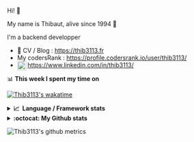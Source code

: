 Hi! 👋

My name is Thibaut, alive since 1994 🍷

I'm a backend developper

-   📝 CV / Blog : https://thib3113.fr
-   My codersRank : https://profile.codersrank.io/user/thib3113/
-   <a href="https://www.linkedin.com/in/thib3113/"><img align="left" alt="Thib3113's Linkedin" width="21px" src="https://raw.githubusercontent.com/peterthehan/peterthehan/master/assets/linkedin.svg" /></a> https://www.linkedin.com/in/thib3113/

📊 **This week I spent my time on**

[![Thib3113's wakatime](https://github-readme-stats.vercel.app/api/wakatime?username=thib3113&layout=default&theme=dracula&langs_count=6&hide_title=true&hide_border=true)](https://wakatime.com/@thib3113)

<details>
  <summary><b>📈&nbsp;&nbsp;Language&nbsp;/&nbsp;Framework stats</b></summary>
  <br/>  
  <a href='https://profile.codersrank.io/user/thib3113/'>
  <img src='http://cr-skills-chart-widget.azurewebsites.net/api/api?username=thib3113&padding=30&skills=php,batchfile,javascript,less,mysql,reactjs,scss,shell,typescript,vue'>
  </a>
</details>

<details>
  <summary><b>:octocat: My Github stats</b></summary>
  <br/>  
  
  <img src="https://github-readme-stats.vercel.app/api?username=thib3113&theme=dracula&show_icons=true&" alt="Thib3113's GitHub stats" />

<!--START_SECTION:activity-->

1. 🎉 Merged PR [#197](https://github.com/thib3113/unifi-client/pull/197) in [thib3113/unifi-client](https://github.com/thib3113/unifi-client)
2. 🎉 Merged PR [#194](https://github.com/thib3113/unifi-client/pull/194) in [thib3113/unifi-client](https://github.com/thib3113/unifi-client)
3. 🎉 Merged PR [#198](https://github.com/thib3113/unifi-client/pull/198) in [thib3113/unifi-client](https://github.com/thib3113/unifi-client)
4. 🎉 Merged PR [#32](https://github.com/thib3113/unifi-blockips-srv/pull/32) in [thib3113/unifi-blockips-srv](https://github.com/thib3113/unifi-blockips-srv)
5. 🎉 Merged PR [#31](https://github.com/thib3113/unifi-blockips-srv/pull/31) in [thib3113/unifi-blockips-srv](https://github.com/thib3113/unifi-blockips-srv)
 <!--END_SECTION:activity-->

</details>

![Thib3113's github metrics](https://gist.githubusercontent.com/thib3113/83a96e16f8bca103f1b0e376186c66ec/raw/github-metrics.svg)
